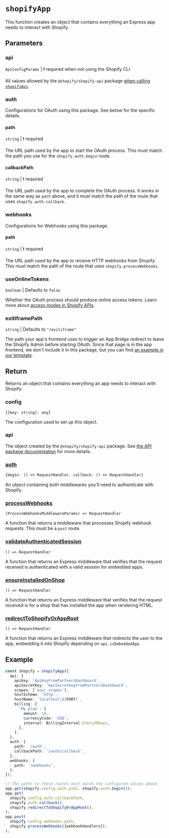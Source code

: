 # `shopifyApp`

This function creates an object that contains everything an Express app needs to interact with Shopify.

## Parameters

### api

`ApiConfigParams` | :exclamation: required when not using the Shopify CLI

All values allowed by the `@shopify/shopify-api` package [when calling `shopifyApi`](https://github.com/Shopify/shopify-api-node/blob/shopify_api_next/README.md#configurations).

### auth

Configurations for OAuth using this package.
See below for the specific details.

#### path

`string` | :exclamation: required

The URL path used by the app to start the OAuth process.
This must match the path you use for the `shopify.auth.begin` route.

#### callbackPath

`string` | :exclamation: required

The URL path used by the app to complete the OAuth process.
It works in the same way as `path` above, and it must match the path of the route that uses `shopify.auth.callback`.

### webhooks

Configurations for Webhooks using this package.

#### path

`string` | :exclamation: required

The URL path used by the app to receive HTTP webhooks from Shopify.
This must match the path of the route that uses `shopify.processWebhooks`.

### useOnlineTokens

`boolean` | Defaults to `false`

Whether the OAuth process should produce online access tokens. Learn more about [access modes in Shopify APIs](https://shopify.dev/apps/auth/oauth/access-modes).

### exitIframePath

`string` | Defaults to `"/exitiframe"`

The path your app's frontend uses to trigger an App Bridge redirect to leave the Shopify Admin before starting OAuth.
Since that page is in the app frontend, we don't include it in this package, but you can find [an example in our template](https://github.com/Shopify/shopify-frontend-template-react/blob/main/pages/ExitIframe.jsx).

## Return

Returns an object that contains everything an app needs to interact with Shopify:

### config

`{[key: string]: any}`

The configuration used to set up this object.

### api

The object created by the `@shopify/shopify-api` package. See [the API package documentation](https://github.com/Shopify/shopify-api-node/tree/shopify_api_next#getting-started) for more details.

### [auth](./auth.md)

```ts
{begin: () => RequestHandler, callback: () => RequestHandler}
```

An object containing both middlewares you'll need to authenticate with Shopify.

### [processWebhooks](./processWebhooks.md)

`(ProcessWebhooksMiddlewareParams) => RequestHandler`

A function that returns a middleware that processes Shopify webhook requests.
This _must_ be a `post` route.

### [validateAuthenticatedSession](./validateAuthenticatedSession.md)

`() => RequestHandler`

A function that returns an Express middleware that verifies that the request received is authenticated with a valid session for embedded apps.

### [ensureInstalledOnShop](./ensureInstalledOnShop.md)

`() => RequestHandler`

A function that returns an Express middleware that verifies that the request received is for a shop that has installed the app when rendering HTML.

### [redirectToShopifyOrAppRoot](./redirectToShopifyOrAppRoot.md)

`() => RequestHandler`

A function that returns an Express middleware that redirects the user to the app, embedding it into Shopify depending on `api.isEmbeddedApp`.

## Example

```ts
const shopify = shopifyApp({
  api: {
    apiKey: 'ApiKeyFromPartnersDashboard',
    apiSecretKey: 'ApiSecretKeyFromPartnersDashboard',
    scopes: ['your_scopes'],
    hostScheme: 'http',
    hostName: `localhost:${PORT}`,
    billing: {
      'My plan': {
        amount: 10,
        currencyCode: 'USD',
        interval: BillingInterval.Every30Days,
      },
    },
  },
  auth: {
    path: '/auth',
    callbackPath: '/auth/callback',
  },
  webhooks: {
    path: '/webhooks',
  },
});

// The paths to these routes must match the configured values above
app.get(shopify.config.auth.path, shopify.auth.begin());
app.get(
  shopify.config.auth.callbackPath,
  shopify.auth.callback(),
  shopify.redirectToShopifyOrAppRoot(),
);
app.post(
  shopify.config.webhooks.path,
  shopify.processWebhooks({webhookHandlers}),
);
```
